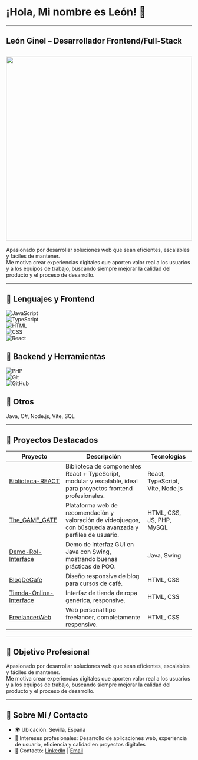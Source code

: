 # ¡Hola, Mi nombre es León! 👋

---

## León Ginel – Desarrollador Frontend/Full-Stack

## <img src="https://i.imgur.com/4St4w55.png" width="100%" height="500">

Apasionado por desarrollar soluciones web que sean eficientes, escalables y fáciles de mantener.  
Me motiva crear experiencias digitales que aporten valor real a los usuarios y a los equipos de trabajo, buscando siempre mejorar la calidad del producto y el proceso de desarrollo.

---

## 🌟 **Lenguajes y Frontend**
![JavaScript](https://img.shields.io/badge/JavaScript-F7DF1E?style=for-the-badge&logo=javascript&logoColor=black)  
![TypeScript](https://img.shields.io/badge/TypeScript-3178C6?style=for-the-badge&logo=typescript&logoColor=white)  
![HTML](https://img.shields.io/badge/HTML-E34F26?style=for-the-badge&logo=html5&logoColor=white)  
![CSS](https://img.shields.io/badge/CSS-1572B6?style=for-the-badge&logo=css3&logoColor=white)  
![React](https://img.shields.io/badge/React-61DAFB?style=for-the-badge&logo=react&logoColor=black)  

## 🌟 **Backend y Herramientas**
![PHP](https://img.shields.io/badge/PHP-777BB4?style=for-the-badge&logo=php&logoColor=white)  
![Git](https://img.shields.io/badge/Git-F05032?style=for-the-badge&logo=git&logoColor=white)  
![GitHub](https://img.shields.io/badge/GitHub-181717?style=for-the-badge&logo=github&logoColor=white)  

## 🌟 **Otros**
Java, C#, Node.js, Vite, SQL

---

## 🚀 Proyectos Destacados

| Proyecto       | Descripción                           | Tecnologías           |
|----------------|---------------------------------------|---------------------|
| [Biblioteca-REACT](https://github.com/LeonGinel/Biblioteca-REACT) | Biblioteca de componentes React + TypeScript, modular y escalable, ideal para proyectos frontend profesionales. | React, TypeScript, Vite, Node.js |
| [The_GAME_GATE](https://github.com/LeonGinel/The_GAME_GATE) | Plataforma web de recomendación y valoración de videojuegos, con búsqueda avanzada y perfiles de usuario. | HTML, CSS, JS, PHP, MySQL |
| [Demo-Rol-Interface](https://github.com/LeonGinel/Demo-Rol-Interface) | Demo de interfaz GUI en Java con Swing, mostrando buenas prácticas de POO. | Java, Swing |
| [BlogDeCafe](https://github.com/LeonGinel/BlogDeCafe) | Diseño responsive de blog para cursos de café. | HTML, CSS |
| [Tienda-Online-Interface](https://github.com/LeonGinel/Tienda-Online-Interface) | Interfaz de tienda de ropa genérica, responsive. | HTML, CSS |
| [FreelancerWeb](https://github.com/LeonGinel/BlogDeCafe) | Web personal tipo freelancer, completamente responsive. | HTML, CSS |

---

## 🎯 Objetivo Profesional

Apasionado por desarrollar soluciones web que sean eficientes, escalables y fáciles de mantener.  
Me motiva crear experiencias digitales que aporten valor real a los usuarios y a los equipos de trabajo, buscando siempre mejorar la calidad del producto y el proceso de desarrollo.

---

## 🌱 Sobre Mí / Contacto

- 🌍 Ubicación: Sevilla, España  
- 💼 Intereses profesionales: Desarrollo de aplicaciones web, experiencia de usuario, eficiencia y calidad en proyectos digitales  
- 📝 Contacto: [LinkedIn](https://www.linkedin.com/in/leonginel) | [Email](mailto:leonginel@gmail.com)
